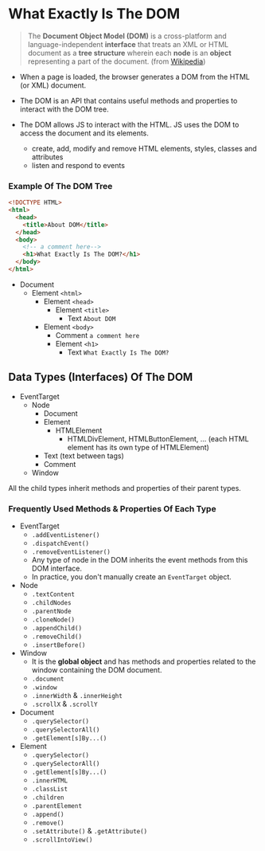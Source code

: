 # What Exactly Is The DOM

> The **Document Object Model (DOM)** is a cross-platform and language-independent **interface** that treats an XML or HTML document as a **tree structure** wherein each **node** is an **object** representing a part of the document. (from [Wikipedia](https://en.wikipedia.org/wiki/Document_Object_Model))

- When a page is loaded, the browser generates a DOM from the HTML (or XML) document.

- The DOM is an API that contains useful methods and properties to interact with the DOM tree.

- The DOM allows JS to interact with the HTML. JS uses the DOM to access the document and its elements.
  - create, add, modify and remove HTML elements, styles, classes and attributes
  - listen and respond to events

### Example Of The DOM Tree

```html
<!DOCTYPE HTML>
<html>
  <head>
    <title>About DOM</title>
  </head>
  <body>
    <!-- a comment here-->
    <h1>What Exactly Is The DOM?</h1>
  </body>
</html>
```

- Document
  - Element `<html>`
    - Element `<head>`
      - Element `<title>`
        - Text `About DOM`
    - Element `<body>`
      - Comment `a comment here`
      - Element `<h1>`
        - Text `What Exactly Is The DOM?`

## Data Types (Interfaces) Of The DOM
- EventTarget
  - Node
    - Document
    - Element
      - HTMLElement
        - HTMLDivElement, HTMLButtonElement, ... (each HTML element has its own type of HTMLElement)
    - Text (text between tags)
    - Comment
  - Window

All the child types inherit methods and properties of their parent types.

### Frequently Used Methods & Properties Of Each Type
- EventTarget
  - `.addEventListener()`
  - `.dispatchEvent()`
  - `.removeEventListener()`
  - Any type of node in the DOM inherits the event methods from this DOM interface.
  - In practice, you don't manually create an `EventTarget` object.
- Node
  - `.textContent`
  - `.childNodes`
  - `.parentNode`
  - `.cloneNode()`
  - `.appendChild()`
  - `.removeChild()`
  - `.insertBefore()`
- Window
  - It is the **global object** and has methods and properties related to the window containing the DOM document.
  - `.document`
  - `.window`
  - `.innerWidth` & `.innerHeight`
  - `.scrollX` & `.scrollY`
- Document
  - `.querySelector()`
  - `.querySelectorAll()`
  - `.getElement[s]By...()`
- Element
  - `.querySelector()`
  - `.querySelectorAll()`
  - `.getElement[s]By...()`
  - `.innerHTML`
  - `.classList`
  - `.children`
  - `.parentElement`
  - `.append()`
  - `.remove()`
  - `.setAttribute()` & `.getAttribute()`
  - `.scrollIntoView()`